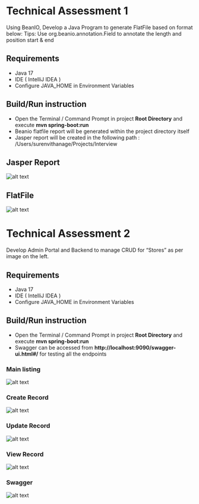 # Technical Assessment 1
Using BeanIO, Develop a Java Program to generate FlatFile based on format below: Tips: Use org.beanio.annotation.Field to annotate the length and position start & end

## Requirements
- Java 17
- IDE ( IntelliJ IDEA )
- Configure JAVA_HOME in Environment Variables

## Build/Run instruction
- Open the Terminal / Command Prompt in project **Root Directory** and execute **mvn spring-boot:run**
- Beanio flatfile report will be generated within the project directory itself
- Jasper report will be created in the following path : /Users/surenvithanage/Projects/Interview

## Jasper Report
![alt text](https://github.com/surenvithanage/Ngroup_Technical_Assesment/blob/feature/report-development/file_generator/reports/Screenshot%202024-02-14%20at%2010.22.11%E2%80%AFPM.png)

## FlatFile
![alt text](https://github.com/surenvithanage/Ngroup_Technical_Assesment/blob/feature/report-development/file_generator/reports/Screenshot%202024-02-14%20at%2010.22.20%E2%80%AFPM.png)

# Technical Assessment 2
Develop Admin Portal and Backend to manage CRUD for “Stores” as per image on the left.

## Requirements
- Java 17
- IDE ( IntelliJ IDEA )
- Configure JAVA_HOME in Environment Variables

## Build/Run instruction
- Open the Terminal / Command Prompt in project **Root Directory** and execute **mvn spring-boot:run**
- Swagger can be accessed from **http://localhost:9090/swagger-ui.html#/** for testing all the endpoints

### Main listing

![alt text](https://github.com/surenvithanage/Ngroup_Technical_Assesment/blob/feature/report-development/store-client/document/Screenshot%202024-02-14%20at%2010.19.32%E2%80%AFPM.png)

### Create Record

![alt text](https://github.com/surenvithanage/Ngroup_Technical_Assesment/blob/feature/report-development/store-client/document/Screenshot%202024-02-14%20at%2010.19.48%E2%80%AFPM.png)

### Update Record

![alt text](https://github.com/surenvithanage/Ngroup_Technical_Assesment/blob/feature/report-development/store-client/document/Screenshot%202024-02-14%20at%2010.20.06%E2%80%AFPM.png)

### View Record

![alt text](https://github.com/surenvithanage/Ngroup_Technical_Assesment/blob/feature/report-development/store-client/document/Screenshot%202024-02-14%20at%2010.19.55%E2%80%AFPM.png)

### Swagger

![alt text](https://github.com/surenvithanage/Ngroup_Technical_Assesment/blob/feature/report-development/store-service/document/Screenshot%202024-02-14%20at%2010.09.21%E2%80%AFPM.png)

